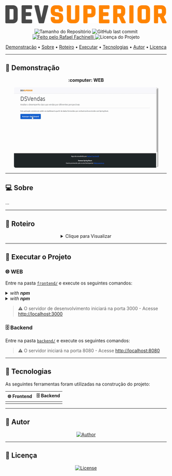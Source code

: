 <img alt="DSVendas" src="./.github/banner.svg">

<p align="center"> 
  <img alt="Tamanho do Repositório" src="https://img.shields.io/github/repo-size/rafaelfachinelli/DSVendas?style=for-the-badge">
  <img alt="GitHub last commit" src="https://img.shields.io/github/last-commit/rafaelfachinelli/DSVendas?style=for-the-badge">
  <a href="https://github.com/rafaelfachinelli">
    <img alt="Feito pelo Rafael Fachinelli" src="https://img.shields.io/badge/feito%20por-Rafael Fachinelli-%237519C1?style=for-the-badge">
  </a>
  <img alt="Licença do Projeto" src="https://img.shields.io/github/license/rafaelfachinelli/DSVendas?style=for-the-badge"/>
<p>

<p align="center">
 <a href="#movie_camera-demonstração">Demonstração</a> •
 <a href="#computer-sobre">Sobre</a> •
 <a href="#memo-roteiro">Roteiro</a> •
 <a href="#dvd-executar-o-projeto">Executar</a> •
 <a href="#hammer-tecnologias">Tecnologias</a> •
 <a href="#boy-autor">Autor</a> •
 <a href="#page_facing_up-licença">Licença</a>
</p>

---
## :movie_camera: **Demonstração**

<p align="center">
  <b> :computer: WEB </b>
</p>

<p align="center">
  <kbd>
    <img width="450" style="border-radius: 5px" height="250" alt="Demonstração do Projeto" src=".github/previews/desktop_preview.gif">
  </kbd>
</p>

---
## :computer: Sobre

...

---
## :memo: **Roteiro**

<div align="center">
<details>
<summary>Clique para Visualizar</summary>

|Estado|Tarefa|
|:---:|:---:|
|:heavy_check_mark:|Estruturar página inicial|

</details>
</div>

---
## :dvd: **Executar o Projeto**

### :globe_with_meridians: **WEB**

Entre na pasta [`frontend/`](frontend/) e execute os seguintes comandos:

<details>
  <summary><i>with <b>npm</b></i></summary>
  
  ```bash
  # Instalar dependências
  $ npm install

  # Iniciar servidor de desenvolvimento
  $ npm start
  ```
  
</details>

<details>
  <summary><i>with <b>npm</b></i></summary>

```bash
# Instalar dependências
$ yarn

# Iniciar servidor de desenvolvimento
$ yarn start

```

</details>

> ⚠️ O servidor de desenvolvimento iniciará na porta 3000 - Acesse <http://localhost:3000>

### :file_cabinet: **Backend**

Entre na pasta [`backend/`](backend/) e execute os seguintes comandos:



> ⚠️ O servidor iniciará na porta 8080 - Acesse <http://localhost:8080>

---
## :hammer: **Tecnologias**

As seguintes ferramentas foram utilizadas na construção do projeto:

<div align="center">

|:globe_with_meridians: Frontend|:file_cabinet: Backend|
|:---:|:---:|
|||

</div>

---
## :boy: **Autor**

<div align="center">
  
[![Author](https://github.com/rafaelfachinelli/rafaelfachinelli/blob/master/.github/author.svg)](https://www.linkedin.com/in/rafaelfachinelli/)

</div>

---
## :page_facing_up: **Licença**

<div align="center">
  
[![License](https://github.com/rafaelfachinelli/rafaelfachinelli/blob/master/.github/license.svg)](./LICENSE)

</div>
